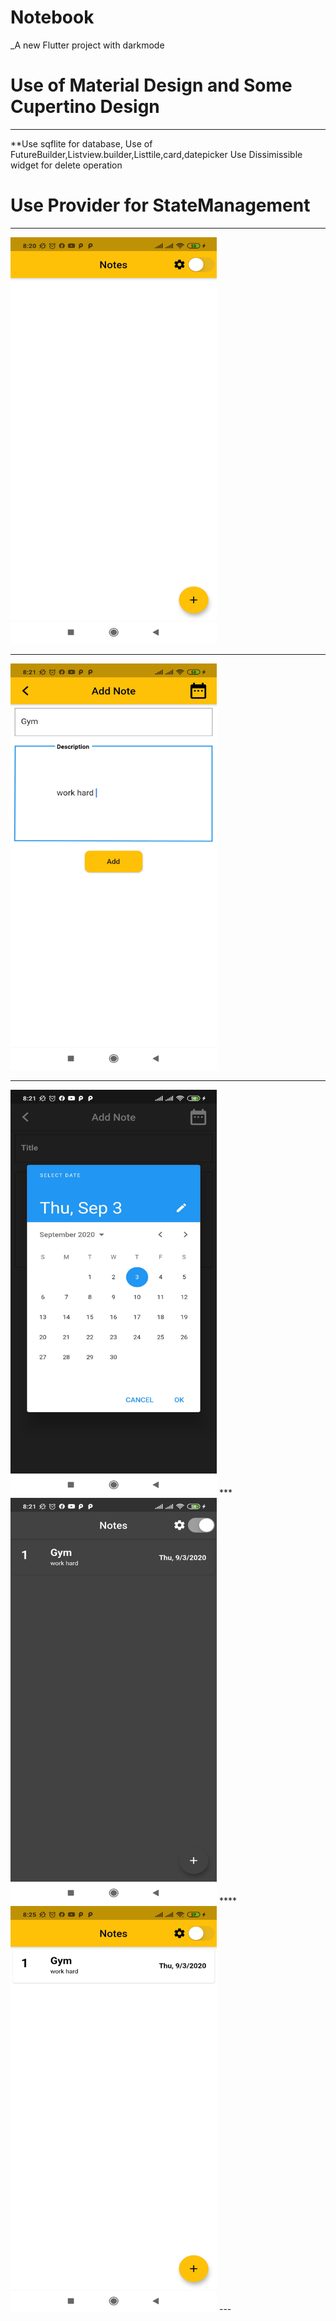 # Notebook

_A new Flutter project with darkmode 

# Use of Material Design and Some Cupertino Design

---

 **Use sqflite for database,
Use of FutureBuilder,Listview.builder,Listtile,card,datepicker
Use Dissimissible widget for delete operation

# Use Provider for StateManagement


---


 <img src ="/assets/app%20Screenshot/1.jpg" width=330 height=650>
 
 
 ***
 <img src ="/assets/app%20Screenshot/2.jpg" width=330 height=650>
 
 
 ***
 
 <img src ="/assets/app%20Screenshot/3.jpg" width=330 height=650>
 ***
 
 
 <img src ="/assets/app%20Screenshot/4.jpg" width=330 height=650>
 ****
 
 

<img src ="/assets/app%20Screenshot/5.jpg" width=330 height=650>
---
 
 
 
